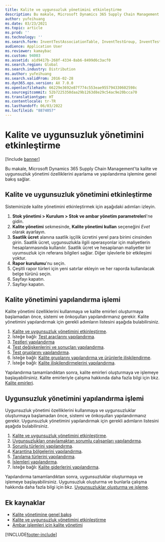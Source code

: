 ```yaml
---
title: Kalite ve uygunsuzluk yönetimini etkinleştirme
description: Bu makale, Microsoft Dynamics 365 Supply Chain Management'ta kalite ve uygunsuzluk yönetimi özelliklerini ayarlama ve yapılandırma işlemine genel bakış sağlar.
author: yufeihuang
ms.date: 03/23/2021
ms.topic: article
ms.prod: ''
ms.technology: ''
ms.search.form: InventTestAssociationTable, InventTestGroup, InventTestItemQualityGroup, InventTestTable, InventTestVariable, InventTestVariableOutcome, InventParameters, InventProblemType, InventProblemTypeSetup, InventQuarantineZone, InventTestDiagnosticType, InventTestReportSetup, SysUserManagement, InventTestRelatedOperations
audience: Application User
ms.reviewer: kamaybac
ms.custom: 94003
ms.assetid: a1d9417b-268f-4334-8ab6-8499d6c3acf0
ms.search.region: Global
ms.search.industry: Distribution
ms.author: yufeihuang
ms.search.validFrom: 2016-02-28
ms.dyn365.ops.version: AX 7.0.0
ms.openlocfilehash: 66229e3692e87f774c553eae955794330602598c
ms.sourcegitcommit: 52b7225350daa29b1263d8e29c54ac9e20bcca70
ms.translationtype: HT
ms.contentlocale: tr-TR
ms.lasthandoff: 06/03/2022
ms.locfileid: "8874057"
---
```

# <a name="enable-quality-and-nonconformance-management"></a>Kalite ve uygunsuzluk yönetimini etkinleştirme

[!include [banner](../includes/banner.md)]

Bu makale, Microsoft Dynamics 365 Supply Chain Management'ta kalite ve uygunsuzluk yönetimi özelliklerini ayarlama ve yapılandırma işlemine genel bakış sağlar.

## <a name="enable-quality-and-nonconformance-management"></a><a name="enable-qm"></a>Kalite ve uygunsuzluk yönetimini etkinleştirme

Sisteminizde kalite yönetimini etkinleştirmek için aşağıdaki adımları izleyin.

1. **Stok yönetimi \> Kurulum \> Stok ve ambar yönetim parametreleri**'ne gidin.
1. **Kalite yönetimi** sekmesinde, **Kalite yönetimi kullan** seçeneğini *Evet* olarak ayarlayın.
1. **Saatlik ücret** alanına saatlik işçilik ücretini yerel para birimi cinsinden girin. Saatlik ücret, uygunsuzlukla ilgili operasyonlar için maliyetlerin hesaplanmasında kullanılır. Saatlik ücret ve hesaplanan maliyetler bir uyumsuzluk için referans bilgileri sağlar. Diğer işlevlerle bir etkileşimi yoktur.
1. **Rapor kurulumu**'nu seçin.
1. Çeşitli rapor türleri için yeni satırlar ekleyin ve her raporda kullanılacak belge türünü seçin.
1. Sayfayı kapatın.
1. Sayfayı kapatın.

## <a name="quality-management-configuration-process"></a>Kalite yönetimini yapılandırma işlemi

Kalite yönetimi özelliklerini kullanmaya ve kalite emirleri oluşturmaya başlamadan önce, sistemi ve önkoşulları yapılandırmanız gerekir. Kalite yönetimini yapılandırmak için gerekli adımların listesini aşağıda bulabilirsiniz.

1. [Kalite ve uygunsuzluk yönetimini etkinleştirme](#enable-qm).
1. İsteğe bağlı: [Test araçlarını yapılandırma](quality-test-instruments.md).
1. [Testleri yapılandırma](quality-tests.md)
1. [Test değişkenlerini ve sonuçları yapılandırma](quality-test-variables.md).
1. [Test gruplarını yapılandırma](quality-test-groups.md).
1. İsteğe bağlı: [Kalite gruplarını yapılandırma ve ürünlerle ilişkilendirme](quality-groups.md).
1. İsteğe bağlı: [Kalite ilişkilendirmelerini yapılandırma](quality-associations.md).

Yapılandırma tamamlandıktan sonra, kalite emirleri oluşturmaya ve işlemeye başlayabilirsiniz. Kalite emirleriyle çalışma hakkında daha fazla bilgi için bkz. [Kalite emirleri](quality-orders.md).

## <a name="nonconformance-management-configuration-process"></a>Uygunsuzluk yönetimini yapılandırma işlemi

Uygunsuzluk yönetimi özelliklerini kullanmaya ve uygunsuzluklar oluşturmaya başlamadan önce, sistemi ve önkoşulları yapılandırmanız gerekir. Uygunsuzluk yönetimini yapılandırmak için gerekli adımların listesini aşağıda bulabilirsiniz.

1. [Kalite ve uygunsuzluk yönetimini etkinleştirme](#enable-qm).
1. [Uygunsuzlukları onaylamaktan sorumlu çalışanları yapılandırma](quality-responsible-workers.md).
1. [Sorunlu türlerini yapılandırma](quality-problem-types.md).
1. [Karantina bölgelerini yapılandırma](quality-quarantine-zones.md).
1. [Tanılama türlerini yapılandırma](quality-diagnostic-types.md).
1. [İşlemleri yapılandırma](quality-operations.md).
1. İsteğe bağlı: [Kalite giderlerini yapılandırma](quality-charges.md).

Yapılandırma tamamlandıktan sonra, uygunsuzluklar oluşturmaya ve işlemeye başlayabilirsiniz. Uygunsuzluk oluşturma ve bunlarla çalışma hakkında daha fazla bilgi için bkz. [Uygunsuzluklar oluşturma ve işleme](tasks/create-process-non-conformance.md).

## <a name="additional-resources"></a>Ek kaynaklar

- [Kalite yönetimine genel bakış](quality-management-processes.md)
- [Kalite ve uygunsuzluk yönetimini etkinleştirme](enable-quality-management.md)
- [Ambar işlemleri için kalite yönetimi](quality-management-for-warehouses-processes.md)

[!INCLUDE[footer-include](../../includes/footer-banner.md)]
